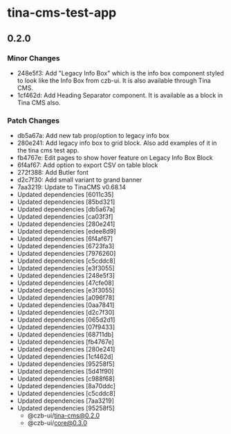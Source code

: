 # tina-cms-test-app

## 0.2.0

### Minor Changes

- 248e5f3: Add "Legacy Info Box" which is the info box component styled to look like the Info Box from czb-ui. It is also available through Tina CMS.
- 1cf462d: Add Heading Separator component. It is available as a block in Tina CMS also.

### Patch Changes

- db5a67a: Add new tab prop/option to legacy info box
- 280e241: Add legacy info box to grid block. Also add examples of it in the tina cms test app.
- fb4767e: Edit pages to show hover feature on Legacy Info Box Block
- 6f4af67: Add option to export CSV on table block
- 272f388: Add Butler font
- d2c7f30: Add small variant to grand banner
- 7aa3219: Update to TinaCMS v0.68.14
- Updated dependencies [6011c35]
- Updated dependencies [85bd321]
- Updated dependencies [db5a67a]
- Updated dependencies [ca03f3f]
- Updated dependencies [280e241]
- Updated dependencies [edee8d9]
- Updated dependencies [6f4af67]
- Updated dependencies [6723fa3]
- Updated dependencies [7976260]
- Updated dependencies [c5cddc8]
- Updated dependencies [e3f3055]
- Updated dependencies [248e5f3]
- Updated dependencies [47cfe08]
- Updated dependencies [e3f3055]
- Updated dependencies [a096f78]
- Updated dependencies [0aa7841]
- Updated dependencies [d2c7f30]
- Updated dependencies [065d2d1]
- Updated dependencies [07f9433]
- Updated dependencies [68711db]
- Updated dependencies [fb4767e]
- Updated dependencies [280e241]
- Updated dependencies [1cf462d]
- Updated dependencies [95258f5]
- Updated dependencies [5d41f90]
- Updated dependencies [c988f68]
- Updated dependencies [8a70ddc]
- Updated dependencies [c5cddc8]
- Updated dependencies [7aa3219]
- Updated dependencies [95258f5]
  - @czb-ui/tina-cms@0.2.0
  - @czb-ui/core@0.3.0
